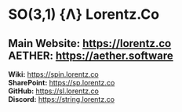 # SO(3,1) {Λ} Lorentz.Co   
**Main Website:** https://lorentz.co    
**AETHER:** https://aether.software   
---
**Wiki:** https://spin.lorentz.co   
**SharePoint:** https://sp.lorentz.co   
**GitHub:** https://sl.lorentz.co   
**Discord:** https://string.lorentz.co   

